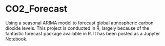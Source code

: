 # CO2_Forecast
Using a seasonal ARIMA model to forecast global atmospheric carbon dioxide levels. This project is conducted in R, largely because of the fantastic forecast package available in R. It has been posted as a Jupyter Notebook.
